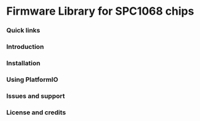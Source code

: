# Firmware Library for SPC1068 chips

### Quick links

### Introduction

### Installation

### Using PlatformIO

### Issues and support

### License and credits